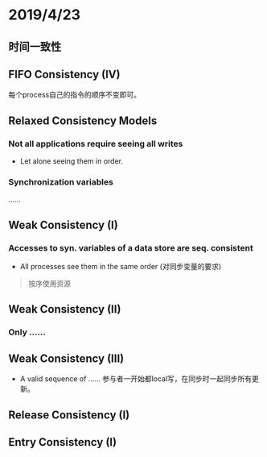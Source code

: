 # 2019/4/23
## 时间一致性
## FIFO Consistency (IV)
每个process自己的指令的顺序不变即可。
## Relaxed Consistency Models
### Not all applications require seeing all writes
- Let alone seeing them in order.
### Synchronization variables
......
## Weak Consistency (I)
### Accesses to syn. variables of a data store are seq. consistent
- All processes see them in the same order (对同步变量的要求)
> 按序使用资源
## Weak Consistency (II)
### Only ......
## Weak Consistency (III)
- A valid sequence of ......
参与者一开始都local写，在同步时一起同步所有更新。
## Release Consistency (I)
## Entry Consistency (I)

